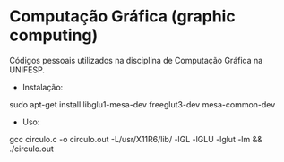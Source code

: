 # Computação Gráfica (graphic computing)

Códigos pessoais utilizados na disciplina de Computação Gráfica na UNIFESP.

- Instalação: 

sudo apt-get install libglu1-mesa-dev freeglut3-dev mesa-common-dev

- Uso: 

gcc circulo.c -o circulo.out -L/usr/X11R6/lib/ -lGL -lGLU -lglut -lm && ./circulo.out
